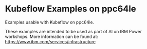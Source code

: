 # Kubeflow Examples on ppc64le
Examples usable with Kubeflow on ppc64le.

These examples are intended to be used as part of AI on IBM Power workshops.
More information can be found at: https://www.ibm.com/services/infrastructure
